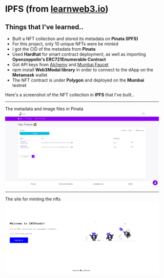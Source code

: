 # IPFS (from [learnweb3.io](https://www.learnweb3.io/tracks/junior))

## Things that I've learned..

* Built a NFT collection and stored its metadata on **Pinata (IPFS)**
* For this project, only 10 unique NFTs were be minted
* I got the CID of the metadata from **Pinata**
* Used **Hardhat** for smart contract deployment, as well as importing **Openzeppelin's ERC721Enumerable Contract**
* Got API keys from [Alchemy](https://dashboard.alchemyapi.io/) and [Mumbai Faucet](https://chainlist.org/)
* npm install **Web3Modal library** in order to connect to the dApp on the **Metamask** wallet
* The NFT contract is under **Polygon** and deployed on the **Mumbai** testnet   
 
Here's a screenshot of the NFT collection in **IPFS** that I've built..  

---
The metadata and image files in Pinata
![IPFS](/images/Pinata.png)  


---   



The site for minting the nfts
![Mint](/images/LW3Punks.png)
